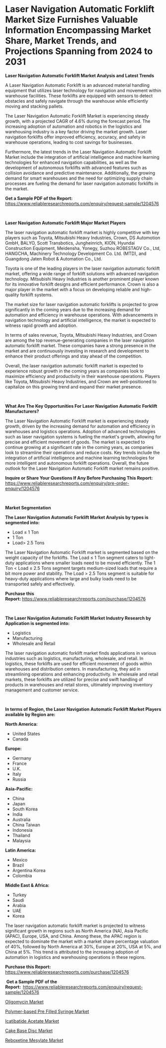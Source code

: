 <p><h1>Laser Navigation Automatic Forklift Market Size Furnishes Valuable Information Encompassing Market Share, Market Trends, and Projections Spanning from 2024 to 2031</h1></p><p><strong>Laser Navigation Automatic Forklift Market Analysis and Latest Trends</strong></p>
<p><p>A Laser Navigation Automatic Forklift is an advanced material handling equipment that utilizes laser technology for navigation and movement within warehouse facilities. These forklifts are equipped with sensors to detect obstacles and safely navigate through the warehouse while efficiently moving and stacking pallets.</p><p>The Laser Navigation Automatic Forklift Market is experiencing steady growth, with a projected CAGR of 4.6% during the forecast period. The increasing adoption of automation and robotics in the logistics and warehousing industry is a key factor driving the market growth. Laser navigation forklifts offer improved efficiency, accuracy, and safety in warehouse operations, leading to cost savings for businesses.</p><p>Furthermore, the latest trends in the Laser Navigation Automatic Forklift Market include the integration of artificial intelligence and machine learning technologies for enhanced navigation capabilities, as well as the development of autonomous forklifts with advanced features such as collision avoidance and predictive maintenance. Additionally, the growing demand for smart warehouses and the need for optimizing supply chain processes are fueling the demand for laser navigation automatic forklifts in the market.</p></p>
<p><strong>Get a Sample PDF of the Report:&nbsp;</strong> <a href="https://www.reliableresearchreports.com/enquiry/request-sample/1204576">https://www.reliableresearchreports.com/enquiry/request-sample/1204576</a></p>
<p>&nbsp;</p>
<p><strong>Laser Navigation Automatic Forklift Major Market Players</strong></p>
<p><p>The laser navigation automatic forklift market is highly competitive with key players such as Toyota, Mitsubishi Heavy Industries, Crown, DS Automotion GmbH, BALYO, Scott Transbotics, Jungheinrich, KION, Hyundai Construction Equipment, Meidensha, Yonegy, Suzhou ROBESTAGV Co., Ltd, HANGCHA, Machinery Technology Development Co. Ltd. (MTD), and Guangdong Jaten Robot & Automation Co., Ltd.</p><p>Toyota is one of the leading players in the laser navigation automatic forklift market, offering a wide range of forklift solutions with advanced navigation technology. Mitsubishi Heavy Industries is another prominent player known for its innovative forklift designs and efficient performance. Crown is also a major player in the market with a focus on developing reliable and high-quality forklift systems.</p><p>The market size for laser navigation automatic forklifts is projected to grow significantly in the coming years due to the increasing demand for automation and efficiency in warehouse operations. With advancements in navigation technology and artificial intelligence, the market is expected to witness rapid growth and adoption.</p><p>In terms of sales revenue, Toyota, Mitsubishi Heavy Industries, and Crown are among the top revenue-generating companies in the laser navigation automatic forklift market. These companies have a strong presence in the market and are continuously investing in research and development to enhance their product offerings and stay ahead of the competition.</p><p>Overall, the laser navigation automatic forklift market is expected to experience robust growth in the coming years as companies look to maximize efficiency and productivity in their warehouse operations. Players like Toyota, Mitsubishi Heavy Industries, and Crown are well-positioned to capitalize on this growing trend and expand their market presence.</p></p>
<p>&nbsp;</p>
<p><strong>What Are The Key Opportunities For Laser Navigation Automatic Forklift Manufacturers?</strong></p>
<p><p>The Laser Navigation Automatic Forklift market is experiencing steady growth, driven by the increasing demand for automation and efficiency in warehouses and logistics operations. Adoption of advanced technologies such as laser navigation systems is fueling the market's growth, allowing for precise and efficient movement of goods. The market is expected to continue growing at a significant rate in the coming years, as companies look to streamline their operations and reduce costs. Key trends include the integration of artificial intelligence and machine learning technologies for more intelligent and autonomous forklift operations. Overall, the future outlook for the Laser Navigation Automatic Forklift market remains positive.</p></p>
<p><strong>Inquire or Share Your Questions If Any Before Purchasing This Report:</strong> <a href="https://www.reliableresearchreports.com/enquiry/pre-order-enquiry/1204576">https://www.reliableresearchreports.com/enquiry/pre-order-enquiry/1204576</a></p>
<p>&nbsp;</p>
<p><strong>Market Segmentation</strong></p>
<p><strong>The Laser Navigation Automatic Forklift Market Analysis by types is segmented into:</strong></p>
<p><ul><li>Load ≤ 1 Ton</li><li>1 Ton<Load≤2.5 Tons</li><li>Load> 2.5 Tons</li></ul></p>
<p><p>The Laser Navigation Automatic Forklift market is segmented based on the weight capacity of the forklifts. The Load ≤ 1 Ton segment caters to light-duty applications where smaller loads need to be moved efficiently. The 1 Ton < Load ≤ 2.5 Tons segment targets medium-sized loads that require a bit more power and stability. The Load > 2.5 Tons segment is suitable for heavy-duty applications where large and bulky loads need to be transported safely and effectively.</p></p>
<p><strong>Purchase this Report:&nbsp;</strong><a href="https://www.reliableresearchreports.com/purchase/1204576">https://www.reliableresearchreports.com/purchase/1204576</a></p>
<p>&nbsp;</p>
<p><strong>The Laser Navigation Automatic Forklift Market Industry Research by Application is segmented into:</strong></p>
<p><ul><li>Logistics</li><li>Manufacturing</li><li>Wholesale and Retail</li></ul></p>
<p><p>The laser navigation automatic forklift market finds applications in various industries such as logistics, manufacturing, wholesale, and retail. In logistics, these forklifts are used for efficient movement of goods within warehouses and distribution centers. In manufacturing, they aid in streamlining operations and enhancing productivity. In wholesale and retail markets, these forklifts are utilized for precise and swift handling of products in warehouses and retail stores, ultimately improving inventory management and customer service.</p></p>
<p>&nbsp;</p>
<p><strong>In terms of Region, the Laser Navigation Automatic Forklift Market Players available by Region are:</strong></p>
<p>
    <p> <strong> North America: </strong>
        <ul>
            <li>United States</li>
            <li>Canada</li>
        </ul>
        </p> 
    <p> <strong> Europe: </strong>
        <ul>
            <li>Germany</li>
            <li>France</li>
            <li>U.K.</li>
            <li>Italy</li>
            <li>Russia</li>
        </ul>
        </p> 
    <p> <strong> Asia-Pacific: </strong>
        <ul>
            <li>China</li>
            <li>Japan</li>
            <li>South Korea</li>
            <li>India</li>
            <li>Australia</li>
            <li>China Taiwan</li>
            <li>Indonesia</li>
            <li>Thailand</li>
            <li>Malaysia</li>
        </ul>
        </p> 
    <p> <strong> Latin America: </strong>
        <ul>
            <li>Mexico</li>
            <li>Brazil</li>
            <li>Argentina Korea</li>
            <li>Colombia</li>
        </ul>
        </p> 
    <p> <strong> Middle East & Africa: </strong>
        <ul>
            <li>Turkey</li>
            <li>Saudi</li>
            <li>Arabia</li>
            <li>UAE</li>
            <li>Korea</li>
        </ul>
    </p>
    </p>
<p><p>The laser navigation automatic forklift market is projected to witness significant growth in regions such as North America (NA), Asia Pacific (APAC), Europe, USA, and China. Among these, the APAC region is expected to dominate the market with a market share percentage valuation of 40%, followed by North America at 30%, Europe at 20%, USA at 5%, and China at 5%. This trend is attributed to the increasing adoption of automation in logistics and warehousing operations in these regions.</p></p>
<p><strong>Purchase this Report: </strong><a href="https://www.reliableresearchreports.com/purchase/1204576">https://www.reliableresearchreports.com/purchase/1204576</a></p>
<p>&nbsp;<strong>Get a Sample PDF of the Report:&nbsp;&nbsp;</strong><a href="https://www.reliableresearchreports.com/enquiry/request-sample/1204576">https://www.reliableresearchreports.com/enquiry/request-sample/1204576</a></p>
<p><strong></strong></p>
<p><p><a href="https://github.com/antony131rp/Market-Research-Report-List-2/blob/main/oligomycin-market.md">Oligomycin Market</a></p><p><a href="https://issuu.com/reportprime-2/docs/polymer-based-pre-filled-syringe-market-size-2030.">Polymer-based Pre Filled Syringe Market</a></p><p><a href="https://github.com/fiixsa/Market-Research-Report-List-1/blob/main/icatibatide-acetate-market.md">Icatibatide Acetate Market</a></p><p><a href="https://issuu.com/reportprime-2/docs/cake-base-disc-market-size-2030.pptx">Cake Base Disc Market</a></p><p><a href="https://github.com/cecuraprangm/Market-Research-Report-List-1/blob/main/reboxetine-mesylate-market.md">Reboxetine Mesylate Market</a></p></p>